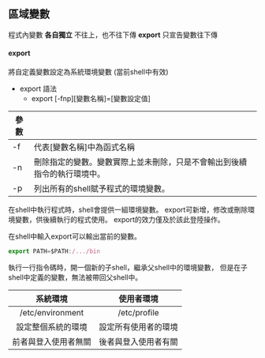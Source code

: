 ## 區域變數

程式內變數 **各自獨立**
不往上，也不往下傳
**export** 只宣告變數往下傳

#### export
將自定義變數設定為系統環境變數 (當前shell中有效)
* export 語法
    * export [-fnp][變數名稱]=[變數設定值]

| 參數 |  |
| ---- | ---- |
| -f | 代表[變數名稱]中為函式名稱 |
| -n | 刪除指定的變數。變數實際上並未刪除，只是不會輸出到後續指令的執行環境中。 |
| -p | 列出所有的shell賦予程式的環境變數。 |


在shell中執行程式時，shell會提供一組環境變數。
export可新增，修改或刪除環境變數，供後續執行的程式使用。
export的效力僅及於該此登陸操作。

在shell中輸入export可以輸出當前的變數。
```js
export PATH=$PATH:/.../bin
```

執行一行指令碼時，開一個新的子shell，繼承父shell中的環境變數，
但是在子shell中定義的變數，無法被帶回父shell中。

| 系統環境 | 使用者環境 |
| :---: | :---: |
| /etc/environment | /etc/profile |
| 設定整個系統的環境 | 設定所有使用者的環境 |
| 前者與登入使用者無關 | 後者與登入使用者有關 |
